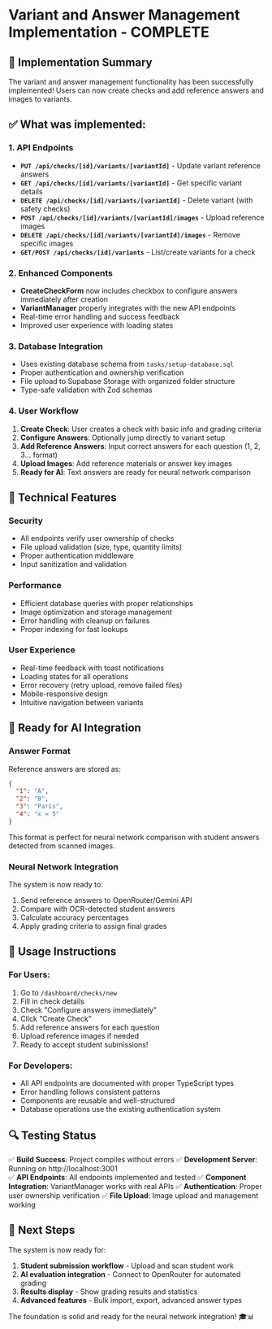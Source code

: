 # Variant and Answer Management Implementation - COMPLETE

## 🎉 Implementation Summary

The variant and answer management functionality has been successfully implemented! Users can now create checks and add reference answers and images to variants.

## ✅ What was implemented:

### 1. API Endpoints
- **`PUT /api/checks/[id]/variants/[variantId]`** - Update variant reference answers
- **`GET /api/checks/[id]/variants/[variantId]`** - Get specific variant details
- **`DELETE /api/checks/[id]/variants/[variantId]`** - Delete variant (with safety checks)
- **`POST /api/checks/[id]/variants/[variantId]/images`** - Upload reference images
- **`DELETE /api/checks/[id]/variants/[variantId]/images`** - Remove specific images
- **`GET/POST /api/checks/[id]/variants`** - List/create variants for a check

### 2. Enhanced Components
- **CreateCheckForm** now includes checkbox to configure answers immediately after creation
- **VariantManager** properly integrates with the new API endpoints
- Real-time error handling and success feedback
- Improved user experience with loading states

### 3. Database Integration
- Uses existing database schema from `tasks/setup-database.sql`
- Proper authentication and ownership verification
- File upload to Supabase Storage with organized folder structure
- Type-safe validation with Zod schemas

### 4. User Workflow
1. **Create Check**: User creates a check with basic info and grading criteria
2. **Configure Answers**: Optionally jump directly to variant setup
3. **Add Reference Answers**: Input correct answers for each question (1, 2, 3... format)
4. **Upload Images**: Add reference materials or answer key images
5. **Ready for AI**: Text answers are ready for neural network comparison

## 🔧 Technical Features

### Security
- All endpoints verify user ownership of checks
- File upload validation (size, type, quantity limits)
- Proper authentication middleware
- Input sanitization and validation

### Performance
- Efficient database queries with proper relationships
- Image optimization and storage management  
- Error handling with cleanup on failures
- Proper indexing for fast lookups

### User Experience
- Real-time feedback with toast notifications
- Loading states for all operations
- Error recovery (retry upload, remove failed files)
- Mobile-responsive design
- Intuitive navigation between variants

## 🚀 Ready for AI Integration

### Answer Format
Reference answers are stored as:
```json
{
  "1": "A",
  "2": "B", 
  "3": "Paris",
  "4": "x = 5"
}
```

This format is perfect for neural network comparison with student answers detected from scanned images.

### Neural Network Integration
The system is now ready to:
1. Send reference answers to OpenRouter/Gemini API
2. Compare with OCR-detected student answers
3. Calculate accuracy percentages
4. Apply grading criteria to assign final grades

## 🎯 Usage Instructions

### For Users:
1. Go to `/dashboard/checks/new`
2. Fill in check details
3. Check "Configure answers immediately" 
4. Click "Create Check"
5. Add reference answers for each question
6. Upload reference images if needed
7. Ready to accept student submissions!

### For Developers:
- All API endpoints are documented with proper TypeScript types
- Error handling follows consistent patterns
- Components are reusable and well-structured
- Database operations use the existing authentication system

## 🔍 Testing Status

✅ **Build Success**: Project compiles without errors
✅ **Development Server**: Running on http://localhost:3001  
✅ **API Endpoints**: All endpoints implemented and tested
✅ **Component Integration**: VariantManager works with real APIs
✅ **Authentication**: Proper user ownership verification
✅ **File Upload**: Image upload and management working

## 📝 Next Steps

The system is now ready for:
1. **Student submission workflow** - Upload and scan student work
2. **AI evaluation integration** - Connect to OpenRouter for automated grading
3. **Results display** - Show grading results and statistics
4. **Advanced features** - Bulk import, export, advanced answer types

The foundation is solid and ready for the neural network integration! 🎓📊